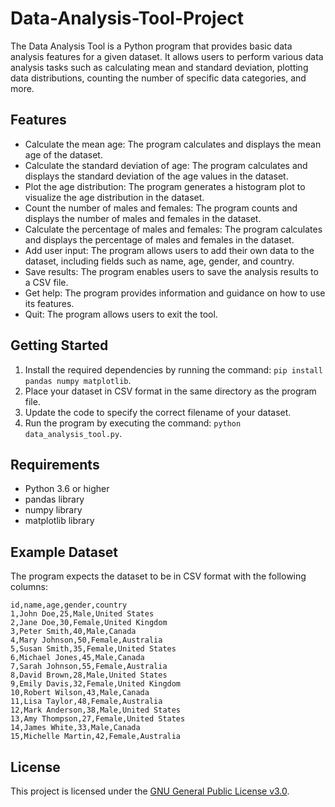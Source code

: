 # Data-Analysis-Tool-Project

The Data Analysis Tool is a Python program that provides basic data analysis features for a given dataset. It allows users to perform various data analysis tasks such as calculating mean and standard deviation, plotting data distributions, counting the number of specific data categories, and more.

## Features

- Calculate the mean age: The program calculates and displays the mean age of the dataset.
- Calculate the standard deviation of age: The program calculates and displays the standard deviation of the age values in the dataset.
- Plot the age distribution: The program generates a histogram plot to visualize the age distribution in the dataset.
- Count the number of males and females: The program counts and displays the number of males and females in the dataset.
- Calculate the percentage of males and females: The program calculates and displays the percentage of males and females in the dataset.
- Add user input: The program allows users to add their own data to the dataset, including fields such as name, age, gender, and country.
- Save results: The program enables users to save the analysis results to a CSV file.
- Get help: The program provides information and guidance on how to use its features.
- Quit: The program allows users to exit the tool.

## Getting Started

1. Install the required dependencies by running the command: `pip install pandas numpy matplotlib`.
2. Place your dataset in CSV format in the same directory as the program file.
3. Update the code to specify the correct filename of your dataset.
4. Run the program by executing the command: `python data_analysis_tool.py`.

## Requirements

- Python 3.6 or higher
- pandas library
- numpy library
- matplotlib library

## Example Dataset

The program expects the dataset to be in CSV format with the following columns:

```
id,name,age,gender,country
1,John Doe,25,Male,United States
2,Jane Doe,30,Female,United Kingdom
3,Peter Smith,40,Male,Canada
4,Mary Johnson,50,Female,Australia
5,Susan Smith,35,Female,United States
6,Michael Jones,45,Male,Canada
7,Sarah Johnson,55,Female,Australia
8,David Brown,28,Male,United States
9,Emily Davis,32,Female,United Kingdom
10,Robert Wilson,43,Male,Canada
11,Lisa Taylor,48,Female,Australia
12,Mark Anderson,38,Male,United States
13,Amy Thompson,27,Female,United States
14,James White,33,Male,Canada
15,Michelle Martin,42,Female,Australia
```


## License

This project is licensed under the [GNU General Public License v3.0](LICENSE).

